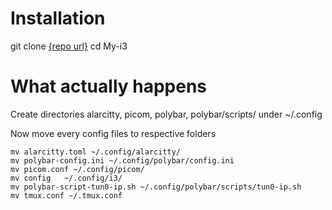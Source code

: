 # Installation
git clone [{repo url}](https://github.com/4ntsec/My-i3.git)
cd My-i3

# What actually happens
Create directories alarcitty, picom, polybar, polybar/scripts/ under ~/.config

Now move every config files to respective folders
```
mv alarcitty.toml ~/.config/alarcitty/
mv polybar-config.ini ~/.config/polybar/config.ini
mv picom.conf ~/.config/picom/
mv config   ~/.config/i3/
mv polybar-script-tun0-ip.sh ~/.config/polybar/scripts/tun0-ip.sh
mv tmux.conf ~/.tmux.conf

```

